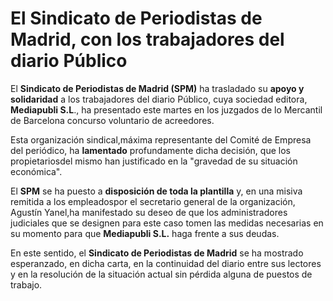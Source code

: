 # El Sindicato de Periodistas de Madrid, con los trabajadores del diario Público

El **Sindicato de Periodistas de Madrid (SPM)** ha trasladado su **apoyo y solidaridad** a los trabajadores del diario Público, cuya sociedad editora, **Mediapubli S.L**., ha presentado este martes en los juzgados de lo Mercantil de Barcelona concurso voluntario de acreedores.

Esta organización sindical,máxima representante del Comité de Empresa del periódico, ha **lamentado** profundamente dicha decisión, que los propietariosdel mismo han justificado en la "gravedad de su situación económica".

El **SPM** se ha puesto a **disposición de toda la plantilla** y, en una misiva remitida a los empleadospor el secretario general de la organización, Agustín Yanel,ha manifestado su deseo de que los administradores judiciales que se designen para este caso tomen las medidas necesarias en su momento para que **Mediapubli S.L.** haga frente a sus deudas.

En este sentido, el **Sindicato de Periodistas de Madrid** se ha mostrado esperanzado, en dicha carta, en la continuidad del diario entre sus lectores y en la resolución de la situación actual sin pérdida alguna de puestos de trabajo.
